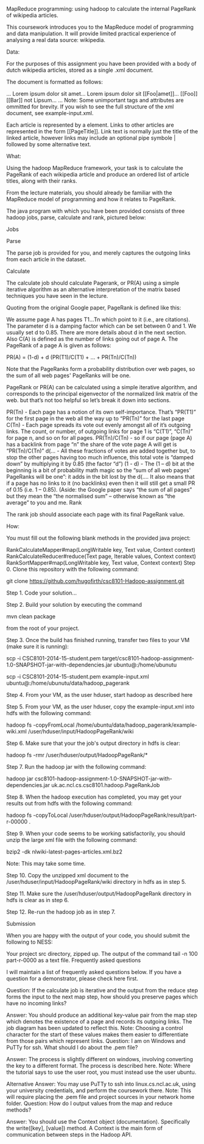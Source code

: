 MapReduce programming: using hadoop to calculate the internal PageRank of wikipedia articles.

This coursework introduces you to the MapReduce model of programming and data manipulation. It will provide limited practical experience of analysing a real data source: wikipedia.

Data:

For the purposes of this assignment you have been provided with a body of dutch wikipedia articles, stored as a single .xml document.

The document is formatted as follows:

<mediawiki>
    <page>...</page>
    <page>
        <title>Foo</title>
        <text>Lorem ipsum dolor sit amet...</text>
    </page>
    <page>
        <title>Bar</title>
        <text>Lorem ipsum dolor sit [[Foo|amet]]...</text>
    </page>
        <page>
        <title>Baz</title>
        <text>[[Foo]] [[Bar]] not Lipsum...</text>
    </page>
    <page>...<page>
</mediawiki>
Note: Some unimportant tags and attributes are ommitted for brevity. If you wish to see the full structure of the xml document, see example-input.xml.

Each article is represented by a <page></page> element. Links to other articles are represented in the form [[PageTitle]]. Link text is normally just the title of the linked article, however links may include an optional pipe symbole | followed by some alternative text.

What:

Using the hadoop MapReduce framework, your task is to calculate the PageRank of each wikipedia article and produce an ordered list of article titles, along with their ranks.

From the lecture materials, you should already be familiar with the MapReduce model of programming and how it relates to PageRank.

The java program with which you have been provided consists of three hadoop jobs, parse, calculate and rank, pictured below:

Jobs

Parse

The parse job is provided for you, and merely captures the outgoing links from each article in the dataset.

Calculate

The calculate job should calculate Pagerank, or PR(A) using a simple iterative algorithm as an alternative interpretation of the matrix based techniques you have seen in the lecture.

Quoting from the original Google paper, PageRank is defined like this:

We assume page A has pages T1...Tn which point to it (i.e., are citations). The parameter d is a damping factor which can be set between 0 and 1. We usually set d to 0.85. There are more details about d in the next section. Also C(A) is defined as the number of links going out of page A. The PageRank of a page A is given as follows:

PR(A) = (1-d) + d (PR(T1)/C(T1) + ... + PR(Tn)/C(Tn))

Note that the PageRanks form a probability distribution over web pages, so the sum of all web pages' PageRanks will be one.

PageRank or PR(A) can be calculated using a simple iterative algorithm, and corresponds to the principal eigenvector of the normalized link matrix of the web.
but that’s not too helpful so let’s break it down into sections.

PR(Tn) - Each page has a notion of its own self-importance. That’s “PR(T1)” for the first page in the web all the way up to “PR(Tn)” for the last page
C(Tn) - Each page spreads its vote out evenly amongst all of it’s outgoing links. The count, or number, of outgoing links for page 1 is “C(T1)”, “C(Tn)” for page n, and so on for all pages.
PR(Tn)/C(Tn) - so if our page (page A) has a backlink from page “n” the share of the vote page A will get is “PR(Tn)/C(Tn)”
d(... - All these fractions of votes are added together but, to stop the other pages having too much influence, this total vote is “damped down” by multiplying it by 0.85 (the factor “d”)
(1 - d) - The (1 – d) bit at the beginning is a bit of probability math magic so the “sum of all web pages' PageRanks will be one”: it adds in the bit lost by the d(.... It also means that if a page has no links to it (no backlinks) even then it will still get a small PR of 0.15 (i.e. 1 – 0.85). (Aside: the Google paper says “the sum of all pages” but they mean the “the normalised sum” – otherwise known as “the average” to you and me.
Rank

The rank job should associate each page with its final PageRank value.

How:

You must fill out the following blank methods in the provided java project:

RankCalculateMapper#map(LongWritable key, Text value, Context context)
RankCalculateReducer#reduce(Text page, Iterable<Text> values, Context context)
RankSortMapper#map(LongWritable key, Text value, Context context)
Step 0. Clone this repository with the following command:

git clone https://github.com/hugofirth/csc8101-Hadoop-assignment.git

Step 1. Code your solution...

Step 2. Build your solution by executing the command

mvn clean package

from the root of your project.

Step 3. Once the build has finished running, transfer two files to your VM (make sure it is running):

scp -i CSC8101-2014-15-student.pem target/csc8101-hadoop-assignment-1.0-SNAPSHOT-jar-with-dependencies.jar ubuntu@<your-VM-ip>:/home/ubunutu

scp -i CSC8101-2014-15-student.pem example-input.xml ubuntu@<your-VM-ip>:/home/ubunutu/data/hadoop_pagerank

Step 4. From your VM, as the user hduser, start hadoop as described here

Step 5. From your VM, as the user hduser, copy the example-input.xml into hdfs with the following command:

hadoop fs -copyFromLocal /home/ubuntu/data/hadoop_pagerank/example-wiki.xml /user/hduser/input/HadoopPageRank/wiki

Step 6. Make sure that your the job's output directory in hdfs is clear:

hadoop fs -rmr /user/hduser/output/HadoopPageRank/*

Step 7. Run the hadoop jar with the following command:

hadoop jar csc8101-hadoop-assignment-1.0-SNAPSHOT-jar-with-dependencies.jar uk.ac.ncl.cs.csc8101.hadoop.PageRankJob

Step 8. When the hadoop execution has completed, you may get your results out from hdfs with the following command:

hadoop fs -copyToLocal /user/hduser/output/HadoopPageRank/result/part-r-00000 .

Step 9. When your code seems to be working satisfactorily, you should unzip the large xml file with the following command:

bzip2 -dk nlwiki-latest-pages-articles.xml.bz2

Note: This may take some time.

Step 10. Copy the unzipped xml document to the /user/hduser/input/HadoopPageRank/wiki directory in hdfs as in step 5.

Step 11. Make sure the /user/hduser/output/HadoopPageRank directory in hdfs is clear as in step 6.

Step 12. Re-run the hadoop job as in step 7.

Submission

When you are happy with the output of your code, you should submit the following to NESS:

Your project src directory, zipped up.
The output of the command tail -n 100 part-r-0000 as a text file.
Frequently asked questions

I will maintain a list of frequently asked questions below. If you have a question for a demonstrator, please check here first.

Question: If the calculate job is iterative and the output from the reduce step forms the input to the next map step, how should you preserve pages which have no incoming links?

Answer: You should produce an additional key-value pair from the map step which denotes the existence of a page and records its outgoing links. The job diagram has been updated to reflect this. Note: Choosing a control character for the start of these values makes them easier to differentiate from those pairs which represent links.
Question: I am on Windows and PuTTy for ssh. What should I do about the .pem file?

Answer: The process is slightly different on windows, involving converting the key to a different format. The process is described here. Note: Where the tutorial says to use the user root, you must instead use the user ubuntu.

Alternative Answer: You may use PuTTy to ssh into linux.cs.ncl.ac.uk, using your university credentials, and perform the coursework there. Note: This will require placing the .pem file and project sources in your network home folder.
Question: How do I output values from the map and reduce methods?

Answer: You should use the Context object (documentation). Specifically the write([key], [value]) method. A Context is the main form of communication between steps in the Hadoop API.
